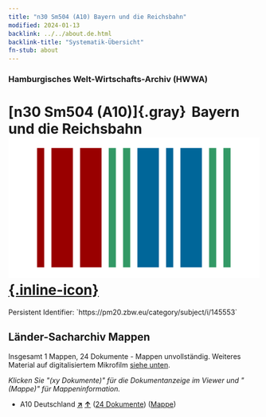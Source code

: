 ```yaml
---
title: "n30 Sm504 (A10) Bayern und die Reichsbahn"
modified: 2024-01-13
backlink: ../../about.de.html
backlink-title: "Systematik-Übersicht"
fn-stub: about
---
```


### Hamburgisches Welt-Wirtschafts-Archiv (HWWA)

# [n30 Sm504 (A10)]{.gray}&#8201; Bayern und die Reichsbahn &#160; [![Wikidata](/images/Wikidata-logo.svg "Wikidata"){.inline-icon}](http://www.wikidata.org/entity/Q104711143)

<div class="hint">Persistent Identifier: `https://pm20.zbw.eu/category/subject/i/145553`</div>







## Länder-Sacharchiv Mappen






Insgesamt 1 Mappen, 24 Dokumente - Mappen unvollständig. Weiteres Material auf digitalisiertem Mikrofilm [siehe unten](#filmsections).

_Klicken Sie "(xy Dokumente)" für die Dokumentanzeige im Viewer und "(Mappe)" für Mappeninformation._



- A10 Deutschland [**&nearr;**](../../../geo/i/126128/about.de.html "Deutschland (alle Mappen)") [**&uarr;**](../../../geo/about.de.html#A10 "Ländersystematik") (<a href="https://pm20.zbw.eu/iiifview/folder/sh/126128,145553" title="über: Deutschland : Bayern und die Reichsbahn" target="_blank">24 Dokumente</a>) ([Mappe](../../../../folder/sh/1261xx/126128/1455xx/145553/about.de.html))



<a id="filmsections" />














